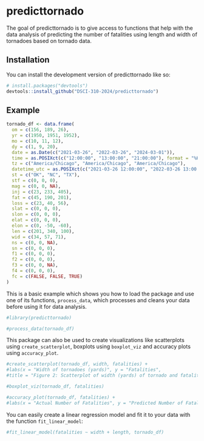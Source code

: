 
<!-- README.md is generated from README.Rmd. Please edit that file -->

# predicttornado

<!-- badges: start -->
<!-- badges: end -->

The goal of predicttornado is to give access to functions that help with
the data analysis of predicting the number of fatalities using length
and width of tornadoes based on tornado data.

## Installation

You can install the development version of predicttornado like so:

``` r
# install.packages("devtools")
devtools::install_github("DSCI-310-2024/predicttornado")
```

## Example

``` r
tornado_df <- data.frame(
  om = c(156, 189, 26), 
  yr = c(1950, 1951, 1952), 
  mo = c(10, 11, 12), 
  dy = c(1, 9, 20), 
  date = as.Date(c("2021-03-26", "2022-03-26", "2024-03-01")),
  time = as.POSIXct(c("12:00:00", "13:00:00", "21:00:00"), format = "%H:%M:%S"),
  tz = c("America/Chicago", "America/Chicago", "America/Chicago"),
  datetime_utc = as.POSIXct(c("2021-03-26 12:00:00", "2022-03-26 13:00:00", "2024-03-01 21:00:00")),
  st = c("OK", "NC", "TX"),
  stf = c(0, 0, 0), 
  mag = c(0, 0, NA), 
  inj = c(23, 233, 405), 
  fat = c(45, 190, 201), 
  loss = c(23, 40, 56), 
  slat = c(0, 0, 0), 
  slon = c(0, 0, 0), 
  elat = c(0, 0, 0), 
  elon = c(0, -50, -60), 
  len = c(201, 340, 100), 
  wid = c(34, 57, 71), 
  ns = c(0, 0, NA), 
  sn = c(0, 0, 0), 
  f1 = c(0, 0, 0), 
  f2 = c(0, 0, 0), 
  f3 = c(0, 0, NA), 
  f4 = c(0, 0, 0), 
  fc = c(FALSE, FALSE, TRUE)
)
```

This is a basic example which shows you how to load the package and use
one of its functions, `process_data`, which processes and cleans your
data before using it for data analysis.

``` r
#library(predicttornado)

#process_data(tornado_df)
```

This package can also be used to create visualizations like scatterplots
using `create_scatterplot`, boxplots using `boxplot_viz` and accuracy
plots using `accuracy_plot`.

``` r
#create_scatterplot(tornado_df, width, fatalities) + 
#labs(x = "Width of tornadoes (yards)", y = "Fatalities", 
#title = "Figure 2: Scatterplot of width (yards) of tornado and fatalities")
```

``` r
#boxplot_viz(tornado_df, fatalities)
```

``` r
#accuracy_plot(tornado_df, fatalities) + 
#labs(x = "Actual Number of Fatalities", y = "Predicted Number of Fatalities")
```

You can easily create a linear regression model and fit it to your data
with the function `fit_linear_model`:

``` r
#fit_linear_model(fatalities ~ width + length, tornado_df)
```
